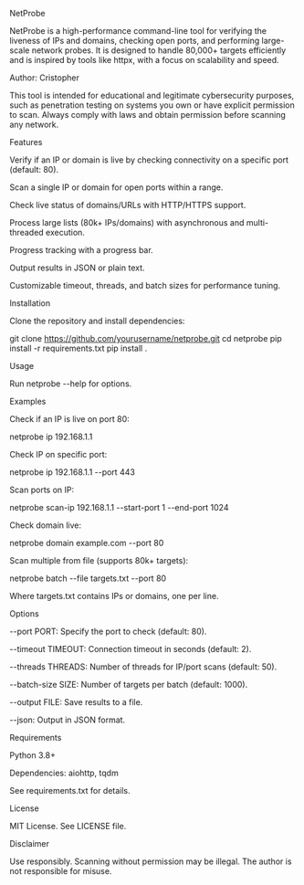 NetProbe

NetProbe is a high-performance command-line tool for verifying the liveness of IPs and domains, checking open ports, and performing large-scale network probes. It is designed to handle 80,000+ targets efficiently and is inspired by tools like httpx, with a focus on scalability and speed.

Author: Cristopher

This tool is intended for educational and legitimate cybersecurity purposes, such as penetration testing on systems you own or have explicit permission to scan. Always comply with laws and obtain permission before scanning any network.

Features





Verify if an IP or domain is live by checking connectivity on a specific port (default: 80).



Scan a single IP or domain for open ports within a range.



Check live status of domains/URLs with HTTP/HTTPS support.



Process large lists (80k+ IPs/domains) with asynchronous and multi-threaded execution.



Progress tracking with a progress bar.



Output results in JSON or plain text.



Customizable timeout, threads, and batch sizes for performance tuning.

Installation

Clone the repository and install dependencies:

git clone https://github.com/yourusername/netprobe.git
cd netprobe
pip install -r requirements.txt
pip install .

Usage

Run netprobe --help for options.

Examples





Check if an IP is live on port 80:

netprobe ip 192.168.1.1



Check IP on specific port:

netprobe ip 192.168.1.1 --port 443



Scan ports on IP:

netprobe scan-ip 192.168.1.1 --start-port 1 --end-port 1024



Check domain live:

netprobe domain example.com --port 80



Scan multiple from file (supports 80k+ targets):

netprobe batch --file targets.txt --port 80

Where targets.txt contains IPs or domains, one per line.

Options





--port PORT: Specify the port to check (default: 80).



--timeout TIMEOUT: Connection timeout in seconds (default: 2).



--threads THREADS: Number of threads for IP/port scans (default: 50).



--batch-size SIZE: Number of targets per batch (default: 1000).



--output FILE: Save results to a file.



--json: Output in JSON format.

Requirements





Python 3.8+



Dependencies: aiohttp, tqdm

See requirements.txt for details.

License

MIT License. See LICENSE file.

Disclaimer

Use responsibly. Scanning without permission may be illegal. The author is not responsible for misuse.
